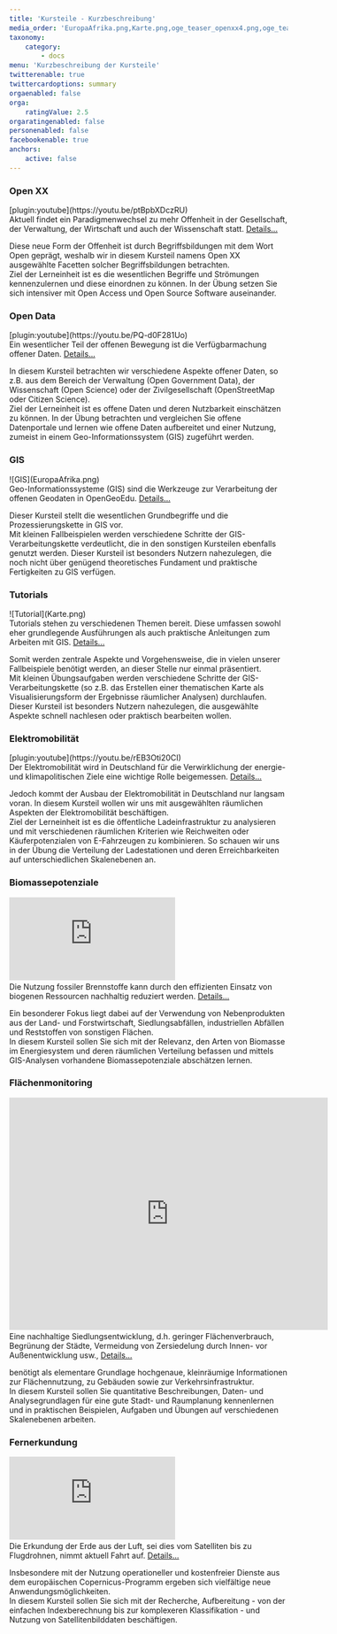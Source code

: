 ```yaml
---
title: 'Kursteile - Kurzbeschreibung'
media_order: 'EuropaAfrika.png,Karte.png,oge_teaser_openxx4.png,oge_teaser_opendata2.png,teaser_emob.png'
taxonomy:
    category:
        - docs
menu: 'Kurzbeschreibung der Kursteile'
twitterenable: true
twittercardoptions: summary
orgaenabled: false
orga:
    ratingValue: 2.5
orgaratingenabled: false
personenabled: false
facebookenable: true
anchors:
    active: false
---
```


<div class="row flex-wrap card-deck">
    <div class="card m-2" id="openxx">
        <h3 class="text-center">
            Open XX
        </h3>
        <div markdown="1">[plugin:youtube](https://youtu.be/ptBpbXDczRU)</div>
        <div class="card-body text-justify">
            Aktuell findet ein Paradigmenwechsel zu mehr Offenheit in der Gesellschaft, der Verwaltung, der
            Wirtschaft und auch der Wissenschaft
            statt.
            <a href="#" data-toggle="collapse" data-target="#openxdetails">Details...</a>
            <p id="openxdetails" class="collapse text-justify">
                Diese neue Form der Offenheit ist durch Begriffsbildungen mit dem Wort Open geprägt, weshalb wir in
                diesem Kursteil namens
                Open XX ausgewählte Facetten solcher Begriffsbildungen betrachten.
                <br> Ziel der Lerneinheit ist es die wesentlichen Begriffe und Strömungen kennenzulernen und diese
                einordnen
                zu können. In der Übung setzen Sie sich intensiver mit Open Access und Open Source Software
                auseinander.
            </p>
        </div>
    </div>
    <div class="card m-2" id="opendata">
        <h3 class="text-center">Open Data</h3>
        <div markdown="1">[plugin:youtube](https://youtu.be/PQ-d0F281Uo)</div>
        <div class="card-body text-justify">
            Ein wesentlicher Teil der offenen Bewegung ist die Verfügbarmachung offener Daten.
            <a href="#" data-toggle="collapse" data-target="#oddetails">Details...</a>
            <p id="oddetails" class="collapse text-justify">
                In diesem Kursteil betrachten wir verschiedene Aspekte offener Daten, so z.B. aus dem Bereich der
                Verwaltung (Open Government
                Data), der Wissenschaft (Open Science) oder der Zivilgesellschaft (OpenStreetMap oder Citizen
                Science).
                <br> Ziel der Lerneinheit ist es offene Daten und deren Nutzbarkeit einschätzen zu können. In der
                Übung betrachten
                und vergleichen Sie offene Datenportale und lernen wie offene Daten aufbereitet und einer Nutzung,
                zumeist
                in einem Geo-Informationssystem (GIS) zugeführt werden.
            </p>
        </div>
    </div>
</div>
<div class="row flex-wrap card-deck">
    <div class="card m-2" id="gis">
        <h3 class="text-center">GIS</h3>
        <div markdown="1" class="img-fluid">![GIS](EuropaAfrika.png)</div>
        <div class="card-body text-justify">
            Geo-Informationssysteme (GIS) sind die Werkzeuge zur Verarbeitung der offenen Geodaten in
            OpenGeoEdu.
            <a href="#" data-toggle="collapse" data-target="#gisdetails">Details...</a>
            <p id="gisdetails" class="collapse text-justify">
                Dieser Kursteil stellt die wesentlichen Grundbegriffe und die Prozessierungskette in GIS vor.
                <br> Mit kleinen Fallbeispielen werden verschiedene Schritte der GIS-Verarbeitungskette
                verdeutlicht, die
                in den sonstigen Kursteilen ebenfalls genutzt werden. Dieser Kursteil ist besonders Nutzern
                nahezulegen,
                die noch nicht über genügend theoretisches Fundament und praktische Fertigkeiten zu GIS
                verfügen.
            </p>
        </div>
    </div>
    <div class="card m-2" id="tutorials">
        <h3 class="text-center">Tutorials</h3>
        <div markdown="1" class="img-fluid">![Tutorial](Karte.png)</div>
        <div class="card-body text-justify">
            Tutorials stehen zu verschiedenen Themen bereit. Diese umfassen sowohl eher grundlegende
            Ausführungen als auch praktische
            Anleitungen zum Arbeiten mit GIS.
            <a href="#" data-toggle="collapse" data-target="#tutdetails">Details...</a>
            <p id="tutdetails" class="collapse text-justify">
                Somit werden zentrale Aspekte und Vorgehensweise, die in vielen unserer Fallbeispiele benötigt
                werden, an dieser Stelle nur
                einmal präsentiert.
                <br> Mit kleinen Übungsaufgaben werden verschiedene Schritte der GIS-Verarbeitungskette (so
                z.B. das Erstellen
                einer thematischen Karte als Visualisierungsform der Ergebnisse räumlicher Analysen)
                durchlaufen. Dieser
                Kursteil ist besonders Nutzern nahezulegen, die ausgewählte Aspekte schnell nachlesen oder
                praktisch
                bearbeiten wollen.
            </p>
        </div>
    </div>
</div>
<div class="row flex-wrap card-deck">
    <div class="card m-2" id="eMob">
        <h3 class="text-center">
            Elektromobilität
        </h3>
        <div markdown="1">[plugin:youtube](https://youtu.be/rEB3Oti20CI)</div>
        <div class="card-body text-justify">
            Der Elektromobilität wird in Deutschland für die Verwirklichung der energie- und klimapolitischen
            Ziele eine wichtige Rolle
            beigemessen.
            <a href="#" data-toggle="collapse" data-target="#emobdetails">Details...</a>
            <p id="emobdetails" class="collapse text-justify">
                Jedoch kommt der Ausbau der Elektromobilität in Deutschland nur langsam voran. In diesem
                Kursteil wollen wir uns mit ausgewählten
                räumlichen Aspekten der Elektromobilität beschäftigen.
                <br> Ziel der Lerneinheit ist es die öffentliche Ladeinfrastruktur zu analysieren und mit
                verschiedenen räumlichen
                Kriterien wie Reichweiten oder Käuferpotenzialen von E-Fahrzeugen zu kombinieren. So schauen
                wir uns
                in der Übung die Verteilung der Ladestationen und deren Erreichbarkeiten auf unterschiedlichen
                Skalenebenen
                an.
            </p>
        </div>
    </div>
    <div class="card m-2" id="biomasse">
        <h3 class="text-center">
            Biomassepotenziale
        </h3>
        <div class="embed-responsive embed-responsive-16by9">
            <iframe class="embed-responsive-item" src="https://slides.com/al-z/deck/embed" scrolling="no" frameborder="0"
                webkitallowfullscreen mozallowfullscreen allowfullscreen></iframe>
        </div>
        <div class="card-body text-justify">
            Die Nutzung fossiler Brennstoffe kann durch den effizienten Einsatz von biogenen Ressourcen
            nachhaltig reduziert werden.
            <a href="#" data-toggle="collapse" data-target="#biomdetails">Details...</a>
            <p id="biomdetails" class="collapse text-justify">
                Ein besonderer Fokus liegt dabei auf der Verwendung von Nebenprodukten aus der Land- und
                Forstwirtschaft, Siedlungsabfällen,
                industriellen Abfällen und Reststoffen von sonstigen Flächen.
                <br>In diesem Kursteil sollen Sie sich mit der Relevanz, den Arten von Biomasse im
                Energiesystem und deren
                räumlichen Verteilung befassen und mittels GIS-Analysen vorhandene Biomassepotenziale
                abschätzen lernen.
            </p>
        </div>
    </div>
</div>
<div class="row flex-wrap card-deck">
    <div class="card m-2" id="flaechenmoni">
        <h3 class="text-center">
            Flächenmonitoring
        </h3>
        <div class="embed-responsive embed-responsive-16by9">
            <iframe class="responsive-item" src="https://slides.com/opengeoedu/teaser-flaechenmonitoring/embed?style=light"
                width="576" height="420" scrolling="no" frameborder="0" webkitallowfullscreen mozallowfullscreen
                allowfullscreen>
            </iframe>
        </div>
        <div class="card-body text-justify">
            Eine nachhaltige Siedlungsentwicklung, d.h. geringer Flächenverbrauch, Begrünung der Städte,
            Vermeidung von Zersiedelung
            durch Innen- vor Außenentwicklung usw.,
            <a href="#" data-toggle="collapse" data-target="#monidetails">Details...</a>
            <p id="monidetails" class="collapse text-justify">
                benötigt als elementare Grundlage hochgenaue, kleinräumige Informationen zur Flächennutzung, zu
                Gebäuden sowie zur Verkehrsinfrastruktur.
                <br> In diesem Kursteil sollen Sie quantitative Beschreibungen, Daten- und Analysegrundlagen
                für eine gute
                Stadt- und Raumplanung kennenlernen und in praktischen Beispielen, Aufgaben und Übungen auf
                verschiedenen
                Skalenebenen arbeiten.
            </p>
        </div>
    </div>
    <div class="card m-2" id="fernerkundung">
        <h3 class="text-center">
            Fernerkundung
        </h3>
        <div class="embed-responsive embed-responsive-16by9">
            <iframe class="embed-responsive-item" src="https://h5p.org/h5p/embed/278768" scrolling="no" frameborder="0"
                webkitallowfullscreen mozallowfullscreen allowfullscreen></iframe>
        </div>
        <div class="card-body text-justify">
            Die Erkundung der Erde aus der Luft, sei dies vom Satelliten bis zu Flugdrohnen, nimmt aktuell
            Fahrt auf.
            <a href="#" data-toggle="collapse" data-target="#geovisdetails">Details...</a>
            <p id="geovisdetails" class="collapse text-justify">
                Insbesondere mit der Nutzung operationeller und kostenfreier Dienste aus dem europäischen
                Copernicus-Programm ergeben sich
                vielfältige neue Anwendungsmöglichkeiten.
                <br> In diesem Kursteil sollen Sie sich mit der Recherche, Aufbereitung - von der einfachen
                Indexberechnung
                bis zur komplexeren Klassifikation - und Nutzung von Satellitenbilddaten beschäftigen.
            </p>
        </div>
    </div>
</div>